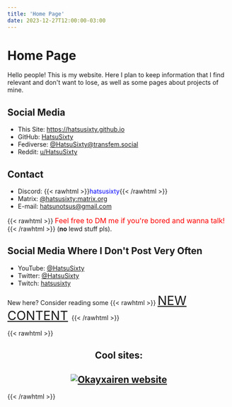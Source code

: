 ```yaml
---
title: 'Home Page'
date: 2023-12-27T12:00:00-03:00
---
```


# Home Page

Hello people! This is my website. Here I plan to keep information that I find relevant and don't want to lose, as well as some pages about projects of mine.

## Social Media

- This Site: <https://hatsusixty.github.io>
- GitHub: [HatsuSixty](https://github.com/HatsuSixty)
- Fediverse: [@HatsuSixty@transfem.social](https://transfem.social/@HatsuSixty)
- Reddit: [u/HatsuSixty](https://reddit.com/u/HatsuSixty)

## Contact

- Discord: {{< rawhtml >}}<span style="color:blue">hatsusixty</span>{{< /rawhtml >}}
- Matrix: [@hatsusixty:matrix.org](https://matrix.to/#/@hatsusixty:matrix.org)
- E-mail: [hatsunotsus@gmail.com](mailto:hatsunotsus@gmail.com)

{{< rawhtml >}}
<span style="font-size:1.15em;color:red">
  Feel free to DM me if you're bored and wanna talk!
</span>
{{< /rawhtml >}} (**no** lewd stuff pls).

## Social Media Where I Don't Post Very Often

- YouTube: [@HatsuSixty](https://youtube.com/@HatsuSixty)
- Twitter: [@HatsuSixty](https://x.com/HatsuSixty)
- Twitch: [hatsusixty](https://www.twitch.tv/hatsusixty)

New here? Consider reading some
{{< rawhtml >}}
<span style="font-size:2em;color:red">
  <a href='{{< relref "new_content.md" >}}'>NEW CONTENT</a>
</span>
{{< /rawhtml >}}

{{< rawhtml >}}
<div style="text-align:center">
  <h2>Cool sites:<h2>
  <a href="https://okayxairen.neocities.org/">
    <img src="/buttons/okayxairen.gif" alt="Okayxairen website">
  </a>
</div>
{{< /rawhtml >}}
